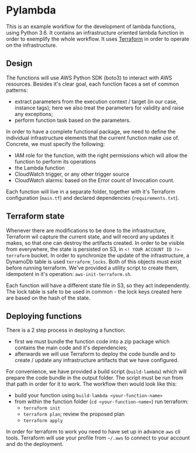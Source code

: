 #  Pylambda

This is an example workflow for the development of lambda functions, using Python 3.6. It contains an infrastructure oriented
lambda function in order to exemplify the whole workflow. It uses [Terraform](https://www.terraform.io/) in order to 
operate on the infrastructure.

## Design

The functions will use AWS Python SDK (boto3) to interact with AWS resources. Besides it's clear goal, each function
faces a set of common patterns:

 - extract parameters from the execution context / target (in our case, instance tags); here we also treat the parameters
  for validity and raise any exceptions;
 - perform function task based on the parameters.
 
In order to have a complete functional package, we need to define the individual infrastructure elements that the current
function make use of. Concrete, we must specify the following:

 - IAM role for the function, with the right permissions which will allow the function to perform its operations
 - the Lambda function
 - CloudWatch trigger, or any other trigger source
 - CloudWatch alarms: based on the Error count of Invocation count.

Each function will live in a separate folder, together with it's Terraform configuration (`main.tf`) and declared 
dependencies (`requirements.txt`).
 
## Terraform state

Whenever there are modifications to be done to the infrastructure, Terraform wil capture the current state, and will 
record any updates it makes, so that one can destroy the artifacts created. In order to be visible from everywhere, the
state is persisted on S3, in `<! YOUR ACCOUNT ID !>-terraform` bucket. In order to synchronize the update of the infrastructure,
a DynamoDb table is used `terraform_locks`. Both of this objects must exist before running terraform. We've provided
a utility script to create them, idempotent in it's operation: `aws-init-terraform.sh`.

Each function will have a different state file in S3, so they act independently. The lock table is safe to be used in
common - the lock keys created here are based on the hash of the state.

## Deploying functions

There is a 2 step process in deploying a function:
 
 * first we must bundle the function code into a zip package which contains the main code and it's dependencies;
 * afterwards we will use Terraform to deploy the code bundle and to create / update any infrastructure artifacts
 that we have configured.

For convenience, we have provided a build script (`build-lambda`) which will prepare the code bundle in the output folder.
The script must be run from that path in order for it to work. The workflow then would look like this:
 
 * build your function using `build-lambda <your-function-name>`
 * from within the function folder (`cd <your-function-name>`) run terraform:
    - `terraform init`
    - `terraform plan`; review the proposed plan
    - `terraform apply`

In order for terraform to work you need to have set up in advance `aws` cli tools. Terraform will use your profile from
`~/.aws` to connect to your account and do the deployment.